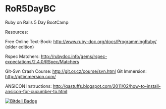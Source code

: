 RoR5DayBC
=========

Ruby on Rails 5 Day BootCamp

Resources: 

Free Online Text-Book: http://www.ruby-doc.org/docs/ProgrammingRuby/ (older edition)

Rspec Matchers: http://rubydoc.info/gems/rspec-expectations/2.4.0/RSpec/Matchers

Git-Svn Crash Course: http://git.or.cz/course/svn.html
Git Immersion: http://gitimmersion.com/

ANSICON Instructions: http://qastuffs.blogspot.com/2011/02/how-to-install-ansicon-for-cucumber-to.html


[![Bitdeli Badge](https://d2weczhvl823v0.cloudfront.net/nirds/rubyclass_2day/trend.png)](https://bitdeli.com/free "Bitdeli Badge")

